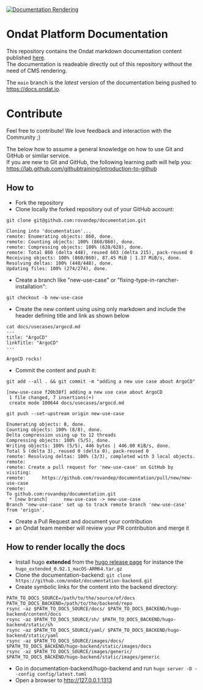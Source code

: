 [![Documentation Rendering](https://github.com/ondat/documentation/actions/workflows/doc-rendering.yml/badge.svg)](https://github.com/ondat/documentation/actions/workflows/doc-rendering.yml)

# Ondat Platform Documentation
This repository contains the Ondat markdown documentation content published [here](https://docs.ondat.io).  
The documentation is readeable directly out of this repository without the need of CMS rendering. 

The `main` branch is the *latest* version of the documentation being pushed to https://docs.ondat.io.

# Contribute
Feel free to contribute! We love feedback and interaction with the Community ;)  

The below how to assume a general knowledge on how to use Git and GitHub or similar service.  
If you are new to Git and GitHub, the following learning path will help you: https://lab.github.com/githubtraining/introduction-to-github

## How to
* Fork the repository
* Clone locally the forked repository out of your GitHub account:  

```git clone git@github.com:rovandep/documentation.git```
```
Cloning into 'documentation'...
remote: Enumerating objects: 860, done.
remote: Counting objects: 100% (860/860), done.
remote: Compressing objects: 100% (628/628), done.
remote: Total 860 (delta 448), reused 603 (delta 215), pack-reused 0
Receiving objects: 100% (860/860), 87.45 MiB | 1.37 MiB/s, done.
Resolving deltas: 100% (448/448), done.
Updating files: 100% (274/274), done.

```  
* Create a branch like "new-use-case" or "fixing-type-in-rancher-installation":  

```git checkout -b new-use-case```

* Create the new content using using only markdown and include the header defining title and link as shown below
```
cat docs/usecases/argocd.md
---
title: "ArgoCD"
linkTitle: "ArgoCD"
---

ArgoCD rocks!
```
* Commit the content and push it:  

```git add --all . && git commit -m "adding a new use case about ArgoCD"```
```
[new-use-case f20b38f] adding a new use case about ArgoCD
 1 file changed, 7 insertions(+)
 create mode 100644 docs/usecases/argocd.md
``` 
```git push --set-upstream origin new-use-case```  
```
Enumerating objects: 8, done.
Counting objects: 100% (8/8), done.
Delta compression using up to 12 threads
Compressing objects: 100% (5/5), done.
Writing objects: 100% (5/5), 446 bytes | 446.00 KiB/s, done.
Total 5 (delta 3), reused 0 (delta 0), pack-reused 0
remote: Resolving deltas: 100% (3/3), completed with 3 local objects.
remote: 
remote: Create a pull request for 'new-use-case' on GitHub by visiting:
remote:      https://github.com/rovandep/documentation/pull/new/new-use-case
remote: 
To github.com:rovandep/documentation.git
 * [new branch]      new-use-case -> new-use-case
Branch 'new-use-case' set up to track remote branch 'new-use-case' from 'origin'.
 ```
 
* Create a Pull Request and document your contribution
* an Ondat team member will review your PR contribution and merge it 

## How to render locally the docs
* Install hugo __extended__ from the [hugo release
  page](https://github.com/gohugoio/hugo/releases) for instance the `hugo_extended_0.92.1_macOS-ARM64.tar.gz`
* Clone the documentation-backend: ```git clone https://github.com/ondat/documentation-backend.git```
* Create symbolic links for the content into the backend directory:
```
PATH_TO_DOCS_SOURCE=/path/to/the/source/of/docs 
PATH_TO_DOCS_BACKEND=/path/to/the/backend/repo
rsync -az $PATH_TO_DOCS_SOURCE/docs/ $PATH_TO_DOCS_BACKEND/hugo-backend/content/docs
rsync -az $PATH_TO_DOCS_SOURCE/sh/ $PATH_TO_DOCS_BACKEND/hugo-backend/static/sh
rsync -az $PATH_TO_DOCS_SOURCE/yaml/ $PATH_TO_DOCS_BACKEND/hugo-backend/static/yaml
rsync -az $PATH_TO_DOCS_SOURCE/images/docs/ $PATH_TO_DOCS_BACKEND/hugo-backend/static/images/docs
rsync -az $PATH_TO_DOCS_SOURCE/images/generic/ $PATH_TO_DOCS_BACKEND/hugo-backend/static/images/generic
``` 
* Go in documentation-backend/hugo-backend and run ```hugo server -D --config config/latest.toml```
* Open a browser to http://127.0.0.1:1313 

